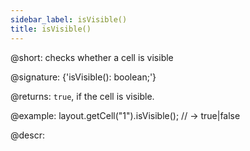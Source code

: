 ```yaml
---
sidebar_label: isVisible()
title: isVisible()
---          
```


@short: checks whether a cell is visible

@signature: {'isVisible(): boolean;'}

@returns:
`true`, if the cell is visible.

@example:
layout.getCell("1").isVisible(); // -> true|false

@descr:

[comment]: # (@related: layout/work_with_layout.md#checking-visibility-of-a-cell)

[comment]: # (@relatedapi: layout/api/layout_show_method.md layout/api/layout_hide_method.md layout/api/layout_hidden_config.md)
